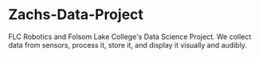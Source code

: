 # Zachs-Data-Project
FLC Robotics and Folsom Lake College's Data Science Project. We collect data from sensors, process it, store it, and display it visually and audibly. 
